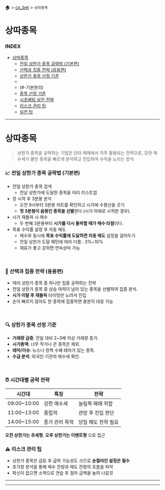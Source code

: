 🏠 > [co_bet](./) > `상따종목`

# 상따종목

### INDEX
- [상따종목](#시초베팅)
  - [전일 상한가 종목 공략법 (기본편)](#-전일-상한가-종목-공략법-기본편)
  - [선택과 집중 전략 (응용편)](#-선택과-집중-전략-응용편)
  - [상한가 종목 선정 기준](#-상한가-종목-선정-기준)
  - []()
  - []()
  (#-기본원리)
  - [종목 선정 기준](#-종목-선정-기준)
  - [시초베팅 실전 전략](#-시초베팅-실전-전략)
  - [리스크 관리 팁](#️-리스크-관리-팁)
  - [실전 팁](#-실전-팁)

---
# 상따종목
> 상한가 종목을 공략하는 기법은 단타 매매에서 자주 활용되는 전략으로, 강한 매수세가 몰린 종목을 빠르게 분석하고 진입하여 수익을 노리는 방식


### 📈 전일 상한가 종목 공략법 (기본편)
- 전일 상한가 종목 검색
  - 전날 상한가에 도달한 종목을 미리 리스트업
- 장 시작 후 3분봉 분석
  - 오전 9시부터 3분봉 차트를 확인하고 시가에 수평선을 긋기
  - **첫 3분봉이 음봉인 종목을 선별**한다 (시가 아래로 시작한 경우).
- 시가 재돌파 시 매수
  - 두 번째 3분봉부터 **시가를 다시 돌파할 때가 매수 타점**이다.
- 목표 수익률 설정 후 자동 매도
  - 매수와 동시에 **목표 수익률에 도달하면 자동 매도** 설정을 걸어두기
  - 전일 상한가 도달 패턴에 따라 다름 : 3%~10%
  - 재료가 좋고 강하면 연속상따 가능
<br/>


### 🎯 선택과 집중 전략 (응용편)
- 여러 상한가 종목 중 하나만 집중 공략하는 전략
- 전일 상한가 종목 중 상승 여력이 남아 있는 종목을 선별하여 집중 분석.
- **시가 이탈 후 재돌파** 타이밍만 노려서 진입
- 손이 빠르지 않아도 한 종목에 집중하면 충분히 대응 가능
<br/>

### 🔍 상한가 종목 선정 기준
- **거래량 급증**: 전일 대비 2~3배 이상 거래량 증가.
- **시가총액**: 너무 작거나 큰 종목은 제외.
- **테마/이슈**: 뉴스나 정책 수혜 테마가 있는 종목.
- **수급 분석**: 외국인·기관의 매수세 확인.
<br/>

### ⏰ 시간대별 공략 전략

| 시간대 | 특징 | 전략 | 
|-------|------|------| 
| 09:00~10:00 | 강한 매수세    | 눌림목 매매 적합 |
| 11:00~13:00 | 중립적        | 관망 후 진입 판단 |
| 14:00~15:00 | 종가 관리 목적 | 당일 매도 전략 필요 |

**오전 상한가는 추세형**, **오후 상한가는 이벤트형** 으로 접근
<br/>

### ⚠️ 리스크 관리 팁
- 상한가 종목은 급등 후 급락 가능성도 크므로 **손절라인 설정은 필수**
- 호가창 분석을 통해 매수 잔량과 매도 잔량의 흐름을 파악
- 확신이 없으면 소액으로 연습 후 점차 금액을 늘려 나갈것

---


---


